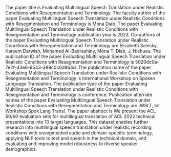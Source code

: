 The paper title is Evaluating Multilingual Speech Translation under Realistic Conditions with Resegmentation and Terminology.
The faculty author of the paper Evaluating Multilingual Speech Translation under Realistic Conditions with Resegmentation and Terminology is Mona Diab.
The paper Evaluating Multilingual Speech Translation under Realistic Conditions with Resegmentation and Terminology publication year is 2023.
Co-authors of the paper Evaluating Multilingual Speech Translation under Realistic Conditions with Resegmentation and Terminology are Elizabeth Salesky, Kareem Darwish, Mohamed Al-Badrashiny, Mona T. Diab, J. Niehues.
The publication ID of the paper Evaluating Multilingual Speech Translation under Realistic Conditions with Resegmentation and Terminology is 5020dc0a-7e2f-43e6-9543-389c0c6d864d.
The publication name of the paper Evaluating Multilingual Speech Translation under Realistic Conditions with Resegmentation and Terminology is International Workshop on Spoken Language Translation.
The publication type of the paper Evaluating Multilingual Speech Translation under Realistic Conditions with Resegmentation and Terminology is conference.
Publication alternate names of the paper Evaluating Multilingual Speech Translation under Realistic Conditions with Resegmentation and Terminology are IWSLT, Int Workshop Spok Lang Transl.
The paper abstract is We present the ACL 60/60 evaluation sets for multilingual translation of ACL 2022 technical presentations into 10 target languages. This dataset enables further research into multilingual speech translation under realistic recording conditions with unsegmented audio and domain-specific terminology, applying NLP tools to text and speech in the technical domain, and evaluating and improving model robustness to diverse speaker demographics.

